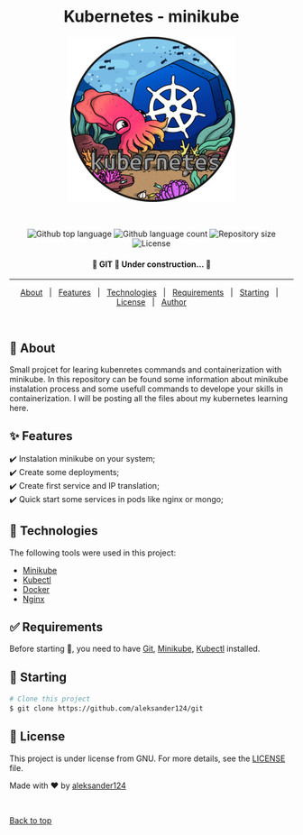 <h1 align="center">Kubernetes - minikube</h1>

<div align="center" id="top"> 
  <img src="./images/kubectl-logo-medium.png" alt="kubernetes" />

  &#xa0;

  <!-- <a href="https://git.netlify.app">Demo</a> -->
</div>



<p align="center">
  <img alt="Github top language" src="https://img.shields.io/github/languages/top/aleksander124/git?color=56BEB8">

  <img alt="Github language count" src="https://img.shields.io/github/languages/count/aleksander124/git?color=56BEB8">

  <img alt="Repository size" src="https://img.shields.io/github/repo-size/aleksander124/git?color=56BEB8">

  <img alt="License" src="https://img.shields.io/github/license/aleksander124/git?color=56BEB8">

  <!-- <img alt="Github issues" src="https://img.shields.io/github/issues/aleksander124/git?color=56BEB8" /> -->

  <!-- <img alt="Github forks" src="https://img.shields.io/github/forks/aleksander124/git?color=56BEB8" /> -->

  <!-- <img alt="Github stars" src="https://img.shields.io/github/stars/aleksander124/git?color=56BEB8" /> -->
</p>

<!-- Status -->

<h4 align="center"> 
	🚧  GIT 🚀 Under construction...  🚧
</h4> 

<hr>

<p align="center">
  <a href="#dart-about">About</a> &#xa0; | &#xa0; 
  <a href="#sparkles-features">Features</a> &#xa0; | &#xa0;
  <a href="#rocket-technologies">Technologies</a> &#xa0; | &#xa0;
  <a href="#white_check_mark-requirements">Requirements</a> &#xa0; | &#xa0;
  <a href="#checkered_flag-starting">Starting</a> &#xa0; | &#xa0;
  <a href="#memo-license">License</a> &#xa0; | &#xa0;
  <a href="https://github.com/aleksander124" target="_blank">Author</a>
</p>

<br>

## :dart: About ##

Small projcet for learing kubenretes commands and containerization with minikube. In this repository can be found some information about minikube instalation process and some usefull commands to develope your skills in containerization. I will be posting all the files about my kubernetes learning here.

## :sparkles: Features ##

:heavy_check_mark: Instalation minikube on your system;\
:heavy_check_mark: Create some deployments;\
:heavy_check_mark: Create first service and IP translation;\
:heavy_check_mark: Quick start some services in pods like nginx or mongo;

## :rocket: Technologies ##

The following tools were used in this project:

- [Minikube](https://minikube.sigs.k8s.io/)
- [Kubectl](https://kubernetes.io/)
- [Docker](https://www.docker.com/)
- [Nginx](https://www.nginx.com/)

## :white_check_mark: Requirements ##

Before starting :checkered_flag:, you need to have [Git](https://git-scm.com), [Minikube](https://minikube.sigs.k8s.io/docs/start/), [Kubectl](https://kubernetes.io/)   installed.

## :checkered_flag: Starting ##

```bash
# Clone this project
$ git clone https://github.com/aleksander124/git


```

## :memo: License ##

This project is under license from GNU. For more details, see the [LICENSE](LICENSE.md) file.


Made with :heart: by <a href="https://github.com/aleksander124" target="_blank">aleksander124</a>

&#xa0;

<a href="#top">Back to top</a>
